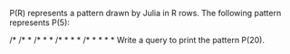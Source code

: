 P(R) represents a pattern drawn by Julia in R rows. The following pattern represents P(5):  

/* 
/* * 
/* * * 
/* * * * 
/* * * * *
Write a query to print the pattern P(20).  
